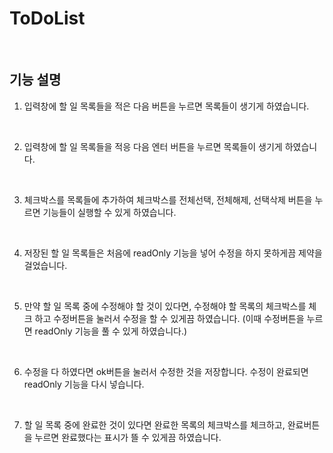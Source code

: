 # ToDoList

<br>

## 기능 설명

1. 입력창에 할 일 목록들을 적은 다음 버튼을 누르면 목록들이 생기게 하였습니다.

<br>

2. 입력창에 할 일 목록들을 적응 다음 엔터 버튼을 누르면 목록들이 생기게 하였습니다.

<br>

3. 체크박스를 목록들에 추가하여 체크박스를 전체선택, 전체해제, 선택삭제 버튼을 누르면 기능들이 실행할 수 있게 하였습니다.

<br>

4. 저장된 할 일 목록들은 처음에 readOnly 기능을 넣어 수정을 하지 못하게끔 제약을 걸었습니다.

<br>

5. 만약 할 일 목록 중에 수정해야 할 것이 있다면, 수정해야 할 목록의 체크박스를 체크 하고 수정버튼을 눌러서 수정을 할 수 있게끔 하였습니다. (이때 수정버튼을 누르면 readOnly 기능을 풀 수 있게 하였습니다.)

<br>

6. 수정을 다 하였다면 ok버튼을 눌러서 수정한 것을 저장합니다. 수정이 완료되면 readOnly 기능을 다시 넣습니다.

<br>

7. 할 일 목록 중에 완료한 것이 있다면 완료한 목록의 체크박스를 체크하고, 완료버튼을 누르면 완료했다는 표시가 뜰 수 있게끔 하였습니다.

<br>
<br>



